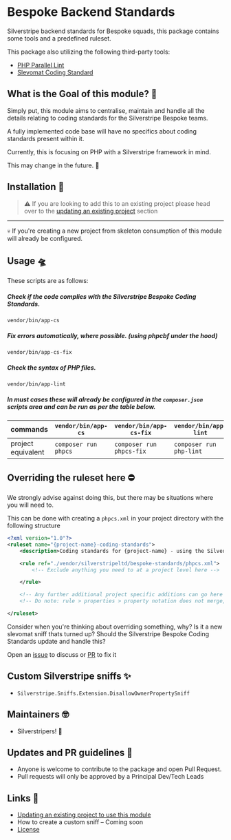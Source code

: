 # Bespoke Backend Standards

Silverstripe backend standards for Bespoke squads, this package contains some tools and a predefined ruleset.

This package also utilizing the following third-party tools:
* [PHP Parallel Lint](https://github.com/php-parallel-lint/PHP-Parallel-Lint)
* [Slevomat Coding Standard](https://github.com/slevomat/coding-standard)

## What is the Goal of this module? 🥅
Simply put, this module aims to centralise, maintain and handle all the details relating to coding standards for the Silverstripe Bespoke teams.

A fully implemented code base will have no specifics about coding standards present within it.

Currently, this is focusing on PHP with a Silverstripe framework in mind.

This may change in the future. 🚀


## Installation 🧞
> ⚠️ If you are looking to add this to an existing project please head over to the [updating an existing project](./docs/updating-existing-projects/index.md) section
---

💀 If you're creating a new project from skeleton consumption of this module will already be configured.


## Usage 🛸

These scripts are as follows:

##### Check if the code complies with the Silverstripe Bespoke Coding Standards.

```shell
vendor/bin/app-cs
```

##### Fix errors automatically, where possible. (using phpcbf under the hood)
```shell
vendor/bin/app-cs-fix
```

##### Check the syntax of PHP files.

```shell
vendor/bin/app-lint
```


##### In must cases these will already be configured in the `composer.json` scripts area and can be run as per the table below.

| commands           | `vendor/bin/app-cs`  | `vendor/bin/app-cs-fix`  | `vendor/bin/app-lint`   |
|--------------------|----------------------|--------------------------|-------------------------|
| project equivalent | `composer run phpcs` | `composer run phpcs-fix` | `composer run php-lint` |



## Overriding the ruleset here ⛔️
We strongly advise against doing this, but there may be situations where you will need to.

This can be done with creating a `phpcs.xml` in your project directory with the following structure
```xml
<?xml version="1.0"?>
<ruleset name="{project-name}-coding-standards">
    <description>Coding standards for {project-name} - using the Silverstripe Bespoke Coding Standard</description>

    <rule ref="./vendor/silverstripeltd/bespoke-standards/phpcs.xml">
        <!-- Exclude anything you need to at a project level here -->

    </rule>

    <!-- Any further additional project specific additions can go here if needed -->
    <!-- Do note: rule > properties > property notation does not merge, you have to define the full details -->

</ruleset>
```

Consider when you're thinking about overriding something, why? Is it a new slevomat sniff thats turned up? Should the Silverstripe Bespoke Coding Standards update and handle this?

Open an [issue](https://github.com/silverstripeltd/bespoke-standards/issues) to discuss or [PR](https://github.com/silverstripeltd/bespoke-standards/pulls) to fix it

## Custom Silverstripe sniffs ✨
- `Silverstripe.Sniffs.Extension.DisallowOwnerPropertySniff`

## Maintainers 🤓
- Silverstripers! 💖


## Updates and PR guidelines 💞
* Anyone is welcome to contribute to the package and open Pull Request.
* Pull requests will only be approved by a Principal Dev/Tech Leads


## Links 🔗
* [Updating an existing project to use this module](./docs/updating-existing-projects/index.md)
* How to create a custom sniff – Coming soon
* [License](./LICENSE)
